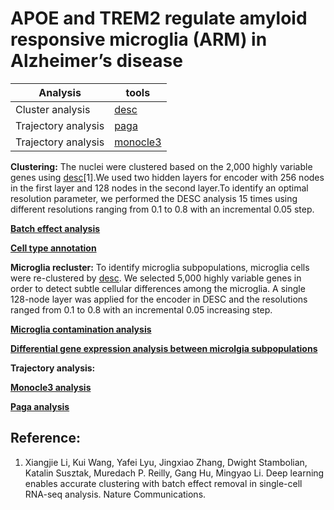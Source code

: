 # APOE and TREM2 regulate amyloid responsive microglia (ARM) in Alzheimer’s disease


Analysis | tools
------------ | -------------
Cluster analysis | [desc](https://github.com/eleozzr/desc)
Trajectory analysis  | [paga](https://github.com/theislab/paga)
Trajectory analysis  | [monocle3](https://cole-trapnell-lab.github.io/monocle3/)

**Clustering:**
The nuclei were clustered based on the 2,000 highly variable genes using [desc](https://github.com/eleozzr/desc)[1].We used two hidden layers for encoder with 256 nodes in the first layer 
and 128 nodes in the second layer.To identify an optimal resolution parameter, we performed the DESC analysis 15 times 
using different resolutions ranging from 0.1 to 0.8 with an incremental 0.05 step. 

[**Batch effect analysis**](docs/batch_effect_analysis.md)

[**Cell type annotation**](docs/annotation_cell_type.md)

**Microglia recluster:**
To identify microglia subpopulations, microglia cells were re-clustered by [desc](https://github.com/eleozzr/desc). We 
selected 5,000 highly variable genes in order to detect subtle cellular differences among the 
microglia. A single 128-node layer was applied for the encoder in DESC and the resolutions 
ranged from 0.1 to 0.8 with an incremental 0.05 increasing step. 

[**Microglia contamination analysis**](docs/contamination.md)

[**Differential gene expression analysis between microlgia subpopulations**](docs/degenes.md)

**Trajectory analysis:**

[**Monocle3 analysis**](docs/monocle3.md)

[**Paga analysis**](docs/PAGA_analysis.md)


## Reference:
1. Xiangjie Li, Kui Wang, Yafei Lyu, Jingxiao Zhang, Dwight Stambolian, Katalin Susztak, Muredach P. Reilly, Gang
Hu, Mingyao Li. Deep learning enables accurate clustering with batch effect removal in single-cell RNA-seq analysis. Nature Communications.

